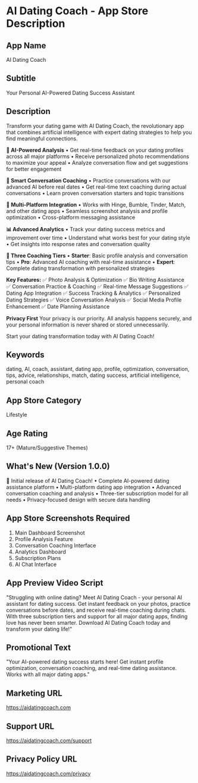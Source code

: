# AI Dating Coach - App Store Description

## App Name
AI Dating Coach

## Subtitle
Your Personal AI-Powered Dating Success Assistant

## Description

Transform your dating game with AI Dating Coach, the revolutionary app that combines artificial intelligence with expert dating strategies to help you find meaningful connections.

**🤖 AI-Powered Analysis**
• Get real-time feedback on your dating profiles across all major platforms
• Receive personalized photo recommendations to maximize your appeal
• Analyze conversation flow and get suggestions for better engagement

**💬 Smart Conversation Coaching**
• Practice conversations with our advanced AI before real dates
• Get real-time text coaching during actual conversations
• Learn proven conversation starters and topic transitions

**📱 Multi-Platform Integration**
• Works with Hinge, Bumble, Tinder, Match, and other dating apps
• Seamless screenshot analysis and profile optimization
• Cross-platform messaging assistance

**📊 Advanced Analytics**
• Track your dating success metrics and improvement over time
• Understand what works best for your dating style
• Get insights into response rates and conversation quality

**🎯 Three Coaching Tiers**
• **Starter**: Basic profile analysis and conversation tips
• **Pro**: Advanced AI coaching with real-time assistance
• **Expert**: Complete dating transformation with personalized strategies

**Key Features:**
✅ Photo Analysis & Optimization
✅ Bio Writing Assistance  
✅ Conversation Practice & Coaching
✅ Real-time Message Suggestions
✅ Dating App Integration
✅ Success Tracking & Analytics
✅ Personalized Dating Strategies
✅ Voice Conversation Analysis
✅ Social Media Profile Enhancement
✅ Date Planning Assistance

**Privacy First**
Your privacy is our priority. All analysis happens securely, and your personal information is never shared or stored unnecessarily.

Start your dating transformation today with AI Dating Coach!

## Keywords
dating, AI, coach, assistant, dating app, profile, optimization, conversation, tips, advice, relationships, match, dating success, artificial intelligence, personal coach

## App Store Category
Lifestyle

## Age Rating
17+ (Mature/Suggestive Themes)

## What's New (Version 1.0.0)
🎉 Initial release of AI Dating Coach!
• Complete AI-powered dating assistance platform
• Multi-platform dating app integration
• Advanced conversation coaching and analysis
• Three-tier subscription model for all needs
• Privacy-focused design with secure data handling

## App Store Screenshots Required
1. Main Dashboard Screenshot
2. Profile Analysis Feature
3. Conversation Coaching Interface
4. Analytics Dashboard
5. Subscription Plans
6. AI Chat Interface

## App Preview Video Script
"Struggling with online dating? Meet AI Dating Coach - your personal AI assistant for dating success. Get instant feedback on your photos, practice conversations before dates, and receive real-time coaching during chats. With three subscription tiers and support for all major dating apps, finding love has never been smarter. Download AI Dating Coach today and transform your dating life!"

## Promotional Text
"Your AI-powered dating success starts here! Get instant profile optimization, conversation coaching, and real-time dating assistance. Works with all major dating apps."

## Marketing URL
https://aidatingcoach.com

## Support URL  
https://aidatingcoach.com/support

## Privacy Policy URL
https://aidatingcoach.com/privacy
